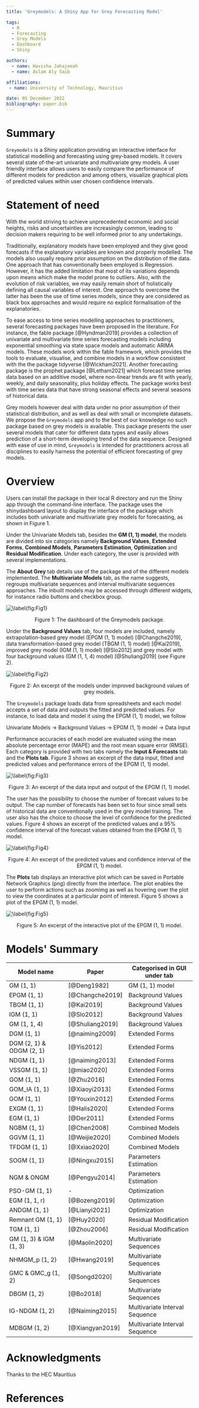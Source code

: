 ```yaml
---
title: 'Greymodels: A Shiny App for Grey Forecasting Model'

tags:
  - R
  - Forecasting
  - Grey Models
  - Dashboard
  - Shiny

authors:
  - name: Havisha Jahajeeah
  - name: Aslam Aly Saib

affiliations:
 - name: University of Technology, Mauritius

date: 05 December 2022
bibliography: paper.bib
---
```


# Summary

`Greymodels` is a Shiny application providing an interactive interface for statistical modelling and forecasting using grey-based models. It covers several state of-the-art univariate and multivariate grey models. A user friendly interface allows users to easily compare the performance of different models for prediction and among others, visualize graphical plots of predicted values within user chosen confidence intervals.

# Statement of need

With the world striving to achieve unprecedented economic and social heights, risks and uncertainties are increasingly common, leading to decision makers requiring to be well informed prior to any undertakings.

Traditionally, explanatory models have been employed and they give good forecasts if the explanatory variables are known and properly modelled. The models also usually require prior assumption on the distribution of the data. One approach that has conventionally been employed is Regression. However, it has the added limitation that most of its variations depends upon means which make the model prone to outliers. Also, with the evolution of risk variables, we may easily remain short of holistically defining all causal variables of interest. One approach to overcome the latter has been the use of time series models, since they are considered as black box approaches and would require no explicit formalisation of the explanatories.

To ease access to time series modelling approaches to practitioners, several forecasting packages have been proposed in the literature. For instance, the fable package [@Hyndman2019] provides a collection of univariate and multivariate time series forecasting models including exponential smoothing via state space models and automatic ARIMA models. These models work within the fable framework, which provides the tools to evaluate, visualise, and combine models in a workflow consistent with the the package tidyverse [@Wickham2021]. Another forecasting package is the prophet package [@Letham2021] which forecast time series data based on an additive model, where non-linear trends are fit with yearly, weekly, and daily seasonality, plus holiday effects. The package works best with time series data that have strong seasonal effects and several seasons of historical data. 

Grey models however deal with data under no prior assumption of their statistical distribution, and as well as deal with small or incomplete datasets. We propose the `Greymodels` app and to the best of our knowledge no such package based on grey models is available. This package presents the user several models that cater for different data types and easily allows prediction of a short-term developing trend of the data sequence. Designed with ease of use in mind, `Greymodels` is intended for practitioners across all disciplines to easily harness the potential of efficient forecasting of grey models.

# Overview

Users can install the package in their local R directory and run the Shiny app through the command-line interface. The package uses the shinydashboard layout to display the interface of the package which includes both univariate and multivariate grey models for forecasting, as shown in Figure 1. 

Under the Univariate Models tab, besides the **GM (1, 1) model**, the models are divided into six categories namely **Background Values**, **Extended Forms**, **Combined Models**, **Parameters Estimation**, **Optimization** and **Residual Modification**. Under each category, the user is provided with several implementations.

The **About Grey** tab details use of the package and of the different models implemented. The **Multivariate Models** tab, as the name suggests, regroups multivariate sequences and interval multivariate sequences approaches. The inbuilt models may be accessed through different widgets, for instance radio buttons and checkbox group. 

![\label{fig:Fig1}](figures/figure1.png)
<div align="center"> Figure 1: The dashboard of the Greymodels package. </div>

Under the **Background Values** tab, four models are included, namely extrapolation-based grey model (EPGM (1, 1) model) [@Changche2019], data transformation-based grey model (TBGM (1, 1) model) [@Kai2019], improved grey model (IGM (1, 1) model) [@Slo2012] and grey model with four background values (GM (1, 1, 4) model) [@Shuliang2019] (see Figure 2).

![\label{fig:Fig2}](figures/figure2.png)
<div align="center"> Figure 2: An excerpt of the models under improved background values of grey models. </div>

The `Greymodels` package loads data from spreadsheets and each model accepts a set of data and outputs the fitted and predicted values. For instance, to load data and model it using the EPGM (1, 1) model, we follow

Univariate Models $\rightarrow$ Background Values $\rightarrow$ EPGM (1, 1) model $\rightarrow$ Data Input

Performance accuracies of each model are evaluated using the mean absolute percentage error (MAPE) and the root mean square error (RMSE). Each category is provided with two tabs namely the **Input & Forecasts** tab and the **Plots tab**. Figure 3 shows an excerpt of the data input, fitted and predicted values and performance errors of the EPGM (1, 1) model. 

![\label{fig:Fig3}](figures/figure3.png)
<div align="center"> Figure 3: An excerpt of the data input and output of the EPGM (1, 1) model. </div>

The user has the possibility to choose the number of forecast values to be output. The cap number of forecasts has been set to four since small sets of historical data are conventionally used in the grey model training. The user also has the choice to choose the level of confidence for the predicted values. Figure 4 shows an excerpt of the predicted values and a 95% confidence interval of the forecast values obtained from the EPGM (1, 1) model.

![\label{fig:Fig4}](figures/figure4.png)
<div align="center"> Figure 4: An excerpt of the predicted values and confidence interval of the EPGM (1, 1) model. </div>

The **Plots** tab displays an interactive plot which can be saved in Portable Network Graphics (png) directly from the interface. The plot enables the user to perform actions such as zoomimg as well as hovering over the plot to view the coordinates at a particular point of interest. Figure 5 shows a plot of the EPGM (1, 1) model.

![\label{fig:Fig5}](figures/figure5.png)
<div align="center"> Figure 5: An excerpt of the interactive plot of the EPGM (1, 1) model. </div>

# Models' Summary

| Model name | Paper | Categorised in GUI under tab |
| --------------- | --------------- | --------------- |
| GM (1, 1) | [@Deng1982] | GM (1, 1) model |
| EPGM (1, 1) | [@Changche2019] | Background Values |
| TBGM (1, 1) | [@Kai2019] | Background Values |
| IGM (1, 1) | [@Slo2012] | Background Values |
| GM (1, 1, 4) | [@Shuliang2019] | Background Values |
| DGM (1, 1) | [@naiming2009] | Extended Forms |
| DGM (2, 1) & ODGM (2, 1) | [@Yis2012] | Extended Forms |
| NDGM (1, 1) | [@naiming2013] | Extended Forms |
| VSSGM (1, 1) | [@miao2020] | Extended Forms |
| GOM (1, 1) | [@Zhu2016] | Extended Forms |
| GOM_IA (1, 1) | [@Xiaoyi2013] | Extended Forms |
| GOM (1, 1) | [@Youxin2012] | Extended Forms |
| EXGM (1, 1) | [@Halis2020] | Extended Forms |
| EGM (1, 1) | [@Der2011] | Extended Forms |
| NGBM (1, 1) | [@Chen2008] | Combined Models |
| GGVM (1, 1) | [@Weijie2020] | Combined Models |
| TFDGM (1, 1) | [@Xxiao2020] | Combined Models |
| SOGM (1, 1) | [@Ningxu2015] | Parameters Estimation |
| NGM & ONGM | [@Pengyu2014] | Parameters Estimation |
| PSO-GM (1, 1) | - | Optimization |
| EGM (1, 1, r) | [@Bozeng2019] | Optimization |
| ANDGM (1, 1) | [@Lianyi2021] | Optimization |
| Remnant GM (1, 1) | [@Huy2020] | Residual Modification |
| TGM (1, 1) | [@Zhou2006] | Residual Modification | 
| GM (1, 3) & IGM (1, 3) | [@Maolin2020] | Multivariate Sequences |
| NHMGM_p (1, 2) | [@Hwang2019] | Multivariate Sequences |
| GMC & GMC_g (1, 2) | [@Songd2020] | Multivariate Sequences |
| DBGM (1, 2) | [@Bo2018] | Multivariate Sequences |
| IG-NDGM (1, 2) | [@Naiming2015] | Multivariate Interval Sequence |
| MDBGM (1, 2) | [@Xiangyan2019] | Multivariate Interval Sequence |

# Acknowledgments

Thanks to the HEC Mauritius

# References
	

